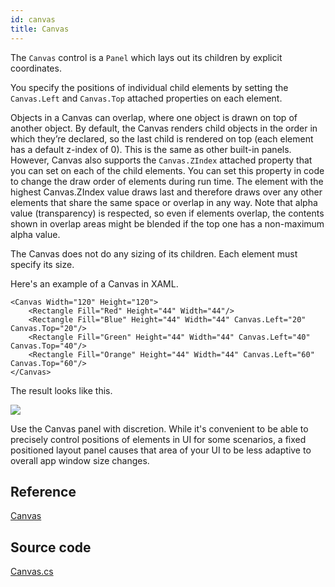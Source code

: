 ```yaml
---
id: canvas
title: Canvas
---
```


The `Canvas` control is a `Panel` which lays out its children by explicit coordinates.

You specify the positions of individual child elements by setting the `Canvas.Left` and `Canvas.Top` attached properties on each element.

Objects in a Canvas can overlap, where one object is drawn on top of another object. By default, the Canvas renders child objects in the order in which they’re declared, so the last child is rendered on top \(each element has a default z-index of 0\). This is the same as other built-in panels. However, Canvas also supports the `Canvas.ZIndex` attached property that you can set on each of the child elements. You can set this property in code to change the draw order of elements during run time. The element with the highest Canvas.ZIndex value draws last and therefore draws over any other elements that share the same space or overlap in any way. Note that alpha value \(transparency\) is respected, so even if elements overlap, the contents shown in overlap areas might be blended if the top one has a non-maximum alpha value.

The Canvas does not do any sizing of its children. Each element must specify its size.

Here's an example of a Canvas in XAML.

```markup
<Canvas Width="120" Height="120">
    <Rectangle Fill="Red" Height="44" Width="44"/>
    <Rectangle Fill="Blue" Height="44" Width="44" Canvas.Left="20" Canvas.Top="20"/>
    <Rectangle Fill="Green" Height="44" Width="44" Canvas.Left="40" Canvas.Top="40"/>
    <Rectangle Fill="Orange" Height="44" Width="44" Canvas.Left="60" Canvas.Top="60"/>
</Canvas>
```

The result looks like this.


  <div style={{textAlign: 'center'}}>
    <img src="/img/controls/canvas/layout-panel-canvas.png" />
  </div>


Use the Canvas panel with discretion. While it's convenient to be able to precisely control positions of elements in UI for some scenarios, a fixed positioned layout panel causes that area of your UI to be less adaptive to overall app window size changes.

## Reference

[Canvas](http://reference.avaloniaui.net/api/Avalonia.Controls/Canvas/)

## Source code

[Canvas.cs](https://github.com/AvaloniaUI/Avalonia/blob/master/src/Avalonia.Controls/Canvas.cs)
